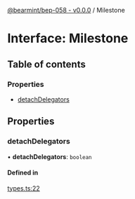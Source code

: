 [@bearmint/bep-058 - v0.0.0](../README.md) / Milestone

# Interface: Milestone

## Table of contents

### Properties

- [detachDelegators](Milestone.md#detachdelegators)

## Properties

### detachDelegators

• **detachDelegators**: `boolean`

#### Defined in

[types.ts:22](https://github.com/bearmint/bearmint/blob/main/packages/bep-058/source/types.ts#L22)
